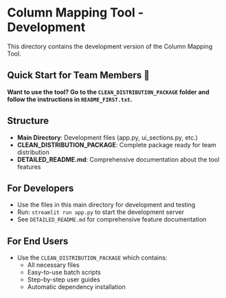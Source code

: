# Column Mapping Tool - Development

This directory contains the development version of the Column Mapping Tool.

## Quick Start for Team Members 🚀
**Want to use the tool? Go to the `CLEAN_DISTRIBUTION_PACKAGE` folder and follow the instructions in `README_FIRST.txt`.**

## Structure
- **Main Directory**: Development files (app.py, ui_sections.py, etc.)
- **CLEAN_DISTRIBUTION_PACKAGE**: Complete package ready for team distribution
- **DETAILED_README.md**: Comprehensive documentation about the tool features

## For Developers
- Use the files in this main directory for development and testing
- Run: `streamlit run app.py` to start the development server
- See `DETAILED_README.md` for comprehensive feature documentation

## For End Users
- Use the `CLEAN_DISTRIBUTION_PACKAGE` which contains:
  - All necessary files
  - Easy-to-use batch scripts
  - Step-by-step user guides
  - Automatic dependency installation
